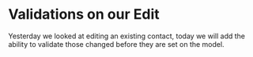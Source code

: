 # Validations on our Edit

Yesterday we looked at editing an existing contact, today we will add the ability to validate those changed before they are set on the model. 
